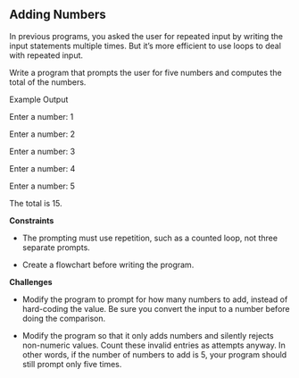 ## Adding Numbers

In previous programs, you asked the user for repeated input by writing the input statements multiple times. But it’s more efficient to use loops to deal with repeated input.

Write a program that prompts the user for five numbers and computes the total of the numbers.

Example Output

Enter a number: 1

Enter a number: 2

Enter a number: 3

Enter a number: 4

Enter a number: 5

The total is 15.

**Constraints**

- The prompting must use repetition, such as a counted loop, not three separate prompts.

- Create a flowchart before writing the program.

**Challenges**

- Modify the program to prompt for how many numbers to add, instead of hard-coding the value. Be sure you convert the input to a number before doing the comparison.

- Modify the program so that it only adds numbers and silently rejects non-numeric values. Count these invalid entries as attempts anyway. In other words, if the number of numbers to add is 5, your program should still prompt only five times.
